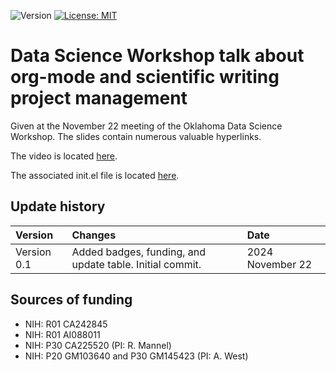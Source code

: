 ![Version](https://img.shields.io/static/v1?label=DSW24-org-mode-slides&message=0.0&color=brightcolor)
[![License: MIT](https://img.shields.io/badge/License-MIT-blue.svg)](https://opensource.org/licenses/MIT)


# Data Science Workshop talk about org-mode and scientific writing project management

Given at the November 22 meeting of the Oklahoma Data Science Workshop. 
The slides contain numerous valuable hyperlinks.

The video is located [here](https://mediasite.ouhsc.edu/Mediasite/Channel/python/browse/null/most-recent/null/0/null).

The associated init.el file is located [here](https://github.com/MooersLab/dsw-2024-org-mode-init).

## Update history

|Version      | Changes                                                                                                                                                                         | Date                 |
|:-----------|:------------------------------------------------------------------------------------------------------------------------------------------|:--------------------|
| Version 0.1 |   Added badges, funding, and update table.  Initial commit.                                                                                                                | 2024 November 22  |

## Sources of funding

- NIH: R01 CA242845
- NIH: R01 AI088011
- NIH: P30 CA225520 (PI: R. Mannel)
- NIH: P20 GM103640 and P30 GM145423 (PI: A. West)
